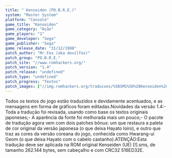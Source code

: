 ```yaml
---
title: " Kenseiden (PO.B.R.E.)"
system: "Master System"
platform: "Console"
game_title: "Kenseiden"
game_category: "Ação"
game_players: "1"
game_developer: "Sega"
game_publisher: "Sega"
game_release_date: "31/12/1988"
patch_author: "Mr.Fox (aka devilfox)"
patch_group: "PO.B.R.E."
patch_site: "//www.romhackers.org/"
patch_version: "1.4"
patch_release: "undefined"
patch_type: "undefined"
patch_progress: "Textos"
patch_images: ["//img.romhackers.org/traducoes/%5BSMS%5D%20Kenseiden%20-%20POBRE%20-%201.png","//img.romhackers.org/traducoes/%5BSMS%5D%20Kenseiden%20-%20POBRE%20-%202.png","//img.romhackers.org/traducoes/%5BSMS%5D%20Kenseiden%20-%20POBRE%20-%203.png"]
---
```

Todos os textos do jogo estão traduzidos e devidamente acentuados, e as mensagens em forma de gráficos foram editadas.Novidades da versão 1.4:- Toda a tradução foi revisada, usando como base os textos originais japoneses;- A aparência da fonte foi melhorada mais um pouco;- O pacote de tradução agora vem com dois patches bônus: um que restaura a paleta de cor original da versão japonesa (o que deixa Hayato loiro), e outro que traz as cores da versão coreana do jogo, conhecida como Hwarang-ui Geom (o que deixa Hayato com o cabelo castanho).ATENÇÃO:Esta tradução deve ser aplicada na ROM original Kenseiden (UE) [!].sms, de tamanho 262.144 bytes, sem cabeçalho e com CRC32 516ED32E.